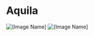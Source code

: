 # Aquila

![[Image Name]](../Images/DSC_0728.JPG "Image Name")
![[Image Name]](../Images/DSC_0729.JPG "Image Name")